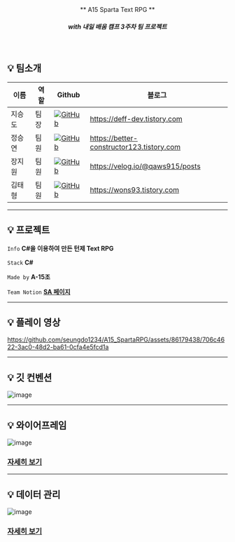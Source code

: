 
<br/>
<br/>

<p align="center"> ** A15 Sparta Text RPG **  </p>

##### <p align="center"> <b> _with 내일 배움 캠프 3주차 팀 프로젝트_ </b>


<br/>

## :bulb: 팀소개
| 이름  | 역할  |Github|블로그|
|-----|-----|---|---|
| 지승도 | 팀장  |<a href="https://github.com/seungdo1234">![GitHub](https://img.shields.io/badge/github-%23121011.svg?style=for-the-badge&logo=github&logoColor=white)</a>|https://deff-dev.tistory.com
| 정승연 | 팀원 |<a href="https://github.com/Charen523">![GitHub](https://img.shields.io/badge/github-%23121011.svg?style=for-the-badge&logo=github&logoColor=white)</a>|https://better-constructor123.tistory.com
| 장지원 | 팀원|<a href="https://github.com/qaws1234plok">![GitHub](https://img.shields.io/badge/github-%23121011.svg?style=for-the-badge&logo=github&logoColor=white)</a>|https://velog.io/@qaws915/posts
| 김태형| 팀원|<a href="https://github.com/DevWons93">![GitHub](https://img.shields.io/badge/github-%23121011.svg?style=for-the-badge&logo=github&logoColor=white)</a>|https://wons93.tistory.com
---

## :bulb: 프로젝트  

 `Info` **C#을 이용하여 만든 턴제 Text RPG**

 `Stack` **C#**   

 `Made by` **A-15조** 
 
`Team Notion`  **[SA 페이지](https://www.notion.so/teamsparta/15-1c24062ca6b64910843483d1ec282867)** 

---

## :bulb: 플레이 영상


https://github.com/seungdo1234/A15_SpartaRPG/assets/86179438/706c4622-3ac0-48d2-ba61-0cfa4e5fcd1a


---

## :bulb: 깃 컨벤션
![image](https://github.com/seungdo1234/A15_SpartaRPG/assets/86179438/5c83be13-05a5-4319-9a03-7ce9ffd0063c)

---

## :bulb: 와이어프레임

![image](https://github.com/seungdo1234/A15_SpartaRPG/assets/86179438/661e7deb-632e-43fa-92b4-dc9c8401c50b)
### [자세히 보기](https://www.figma.com/file/bzqnrootGMMBC5wV58HqzA?embed_host=notion&kind=file&node-id=0-1&t=It9daI3HWF4Pn4QZ-0&type=whiteboard&viewer=1)   


--- 

## :bulb: 데이터 관리

![image](https://github.com/seungdo1234/A15_SpartaRPG/assets/86179438/f85603aa-7e83-478d-addd-badc9c8151fd)

### [자세히 보기](https://docs.google.com/spreadsheets/d/1JU4LUEY7wGBAIdDrGL8P3WUkVxNTG1KGVufj3y9lNtM/edit#gid=292506479)   
